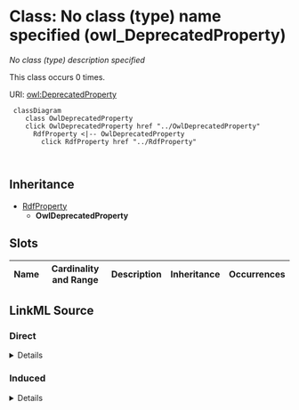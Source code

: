 

# Class: No class (type) name specified (owl_DeprecatedProperty)


_No class (type) description specified_






This class occurs 0 times.


URI: [owl:DeprecatedProperty](http://www.w3.org/2002/07/owl#DeprecatedProperty)






```mermaid
 classDiagram
    class OwlDeprecatedProperty
    click OwlDeprecatedProperty href "../OwlDeprecatedProperty"
      RdfProperty <|-- OwlDeprecatedProperty
        click RdfProperty href "../RdfProperty"
      
      
```





## Inheritance
* [RdfProperty](../classes/RdfProperty.md)
    * **OwlDeprecatedProperty**



## Slots

| Name | Cardinality and Range | Description | Inheritance | Occurrences |
| ---  | --- | --- | --- | --- |














## LinkML Source

<!-- TODO: investigate https://stackoverflow.com/questions/37606292/how-to-create-tabbed-code-blocks-in-mkdocs-or-sphinx -->

### Direct

<details>

```yaml
name: owl_DeprecatedProperty
conforms_to: No schema conformance document specified
annotations:
  count:
    tag: count
    value: 0
description: No class (type) description specified
title: No class (type) name specified
from_schema: hydrology-kg
rank: 1000
is_a: rdf_Property
class_uri: owl:DeprecatedProperty

```
</details>

### Induced

<details>

```yaml
name: owl_DeprecatedProperty
conforms_to: No schema conformance document specified
annotations:
  count:
    tag: count
    value: 0
description: No class (type) description specified
title: No class (type) name specified
from_schema: hydrology-kg
rank: 1000
is_a: rdf_Property
class_uri: owl:DeprecatedProperty

```
</details>